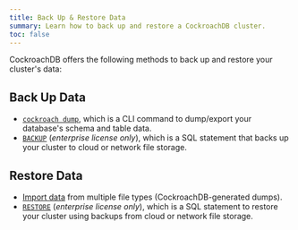 ```yaml
---
title: Back Up & Restore Data
summary: Learn how to back up and restore a CockroachDB cluster.
toc: false
---
```


CockroachDB offers the following methods to back up and restore your cluster's data:

## Back Up Data

- [`cockroach dump`](sql-dump.html), which is a CLI command to dump/export your database's schema and table data.
- [`BACKUP`](backup.html) (*enterprise license only*), which is a SQL statement that backs up your cluster to cloud or network file storage.

## Restore Data

- [Import data](import-data.html) from multiple file types (CockroachDB-generated dumps).
- [`RESTORE`](restore.html) (*enterprise license only*), which is a SQL statement to restore your cluster using backups from cloud or network file storage.
